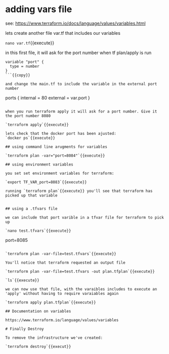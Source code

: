 #  adding vars file

see: https://www.terraform.io/docs/language/values/variables.html

lets create another file var.tf that includes our variables

`nano var.tf`{{execute}}

in this first file, it will ask for the port number when tf plan/apply is run



```
variable "port" {
  type = number
}
```{{copy}}

and change the main.tf to include the variable in the external port number

```
  ports {
    internal = 80
    external = var.port
  }
```{{copy}}

when you run terraform apply it will ask for a port number. Give it the port number 8080

`terraform apply`{{execute}}

lets check that the docker port has been ajusted:
`docker ps`{{execute}}

## using command line arugments for variables

`terraform plan -var="port=8084"`{{execute}}

## using environment variables

you set set environment variables for terraform:

`export TF_VAR_port=8083`{{execute}}

running `terraform plan`{{execute}} you'll see that terraform has picked up that variable


## using a .tfvars file

we can include that port varible in a tfvar file for terraform to pick up

`nano test.tfvars`{{execute}}

```
port=8085
```

`terraform plan -var-file=test.tfvars`{{execute}}

You'll notice that terraform requested an output file

`terraform plan -var-file=test.tfvars -out plan.tfplan`{{execute}}

`ls`{{execute}}

we can now use that file, with the varaibles includes to execute an 'apply' without having to require varaiables again

`terraform apply plan.tfplan`{{execute}}

## Documentation on variables

https://www.terraform.io/language/values/variables

# Finally Destroy

To remove the infrastructure we've created:

`terraform destroy`{{execut}}





